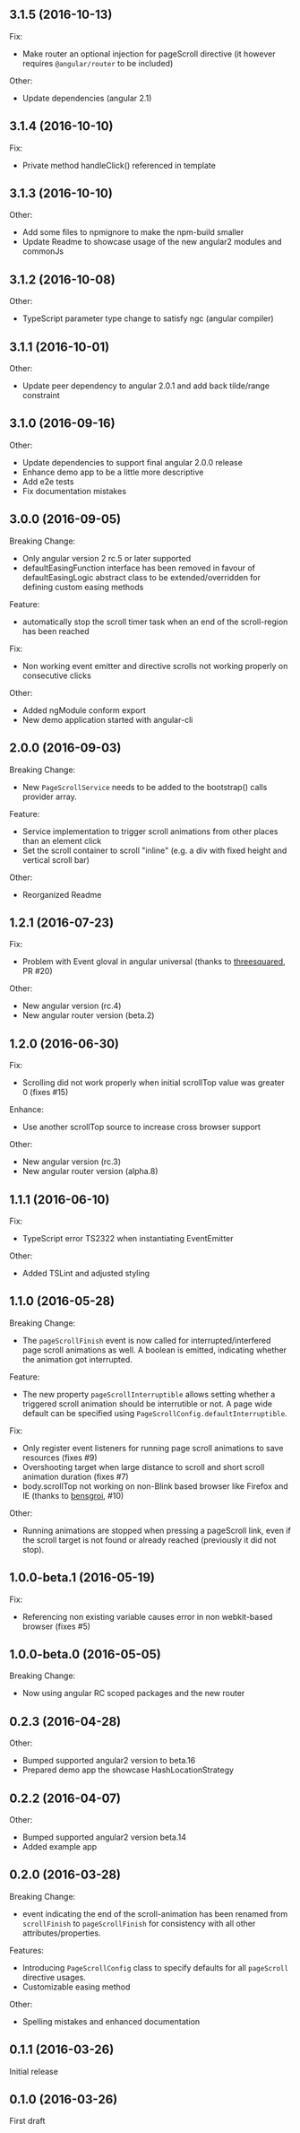 ## 3.1.5 (2016-10-13)

Fix: 

- Make router an optional injection for pageScroll directive (it however requires `@angular/router` to be included)

Other:

- Update dependencies (angular 2.1) 

## 3.1.4 (2016-10-10)

Fix:

- Private method handleClick() referenced in template 

## 3.1.3 (2016-10-10)

Other:

- Add some files to npmignore to make the npm-build smaller
- Update Readme to showcase usage of the new angular2 modules and commonJs

## 3.1.2 (2016-10-08)

Other:

- TypeScript parameter type change to satisfy ngc (angular compiler) 


## 3.1.1 (2016-10-01)

Other:

- Update peer dependency to angular 2.0.1 and add back tilde/range constraint 


## 3.1.0 (2016-09-16)

Other:

- Update dependencies to support final angular 2.0.0 release
- Enhance demo app to be a little more descriptive
- Add e2e tests
- Fix documentation mistakes

## 3.0.0 (2016-09-05)

Breaking Change:
- Only angular version 2 rc.5 or later supported
- defaultEasingFunction interface has been removed in favour of defaultEasingLogic abstract class to be extended/overridden for defining custom easing methods

Feature:

- automatically stop the scroll timer task when an end of the scroll-region has been reached 

Fix:

- Non working event emitter and directive scrolls not working properly on consecutive clicks 

Other:

- Added ngModule conform export
- New demo application started with angular-cli

## 2.0.0 (2016-09-03)

Breaking Change:

- New `PageScrollService` needs to be added to the bootstrap() calls provider array.

Feature:

- Service implementation to trigger scroll animations from other places than an element click
- Set the scroll container to scroll "inline" (e.g. a div with fixed height and vertical scroll bar)

Other:

- Reorganized Readme

## 1.2.1 (2016-07-23)

Fix:

- Problem with Event gloval in angular universal  (thanks to [threesquared](https://github.com/threesquared), PR #20) 

Other:

- New angular version (rc.4)
- New angular router version (beta.2)

## 1.2.0 (2016-06-30)

Fix:

- Scrolling did not work properly when initial scrollTop value was greater 0 (fixes #15) 

Enhance:

- Use another scrollTop source to increase cross browser support

Other:

- New angular version (rc.3)
- New angular router version (alpha.8)

## 1.1.1 (2016-06-10)

Fix:

- TypeScript error TS2322 when instantiating EventEmitter

Other:

- Added TSLint and adjusted styling

## 1.1.0 (2016-05-28)

Breaking Change:

- The `pageScrollFinish` event is now called for interrupted/interfered page 
scroll animations as well. A boolean is emitted, indicating whether the 
animation got interrupted.

Feature:

- The new property `pageScrollInterruptible` allows setting whether a 
triggered scroll animation should be interrutible or not. A page wide 
default can be specified using `PageScrollConfig.defaultInterruptible`.

Fix:

- Only register event listeners for running page scroll animations to 
save resources (fixes #9)
- Overshooting target when large distance to scroll and short scroll animation 
duration (fixes #7)
- body.scrollTop not working on non-Blink based browser like Firefox and IE 
(thanks to [bensgroi](https://github.com/bensgroi), #10)
 
Other:

- Running animations are stopped when pressing a pageScroll link, even if the 
scroll target is not found or already reached (previously it did not stop).

## 1.0.0-beta.1 (2016-05-19)

Fix:

- Referencing non existing variable causes error in non webkit-based 
browser (fixes #5)

## 1.0.0-beta.0 (2016-05-05)

Breaking Change:

- Now using angular RC scoped packages and the new router

## 0.2.3 (2016-04-28)

Other:

- Bumped supported angular2 version to beta.16
- Prepared demo app the showcase HashLocationStrategy

## 0.2.2 (2016-04-07)

Other:

- Bumped supported angular2 version beta.14
- Added example app

## 0.2.0 (2016-03-28)

Breaking Change:

- event indicating the end of the scroll-animation has been renamed from 
`scrollFinish` to `pageScrollFinish` for consistency with all other 
attributes/properties.
  
Features:

- Introducing `PageScrollConfig` class to specify defaults for all 
`pageScroll` directive usages.
- Customizable easing method

Other:
- Spelling mistakes and enhanced documentation

## 0.1.1 (2016-03-26)

Initial release

## 0.1.0 (2016-03-26)

First draft
